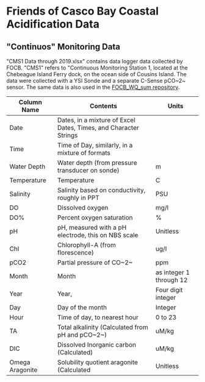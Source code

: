 # Friends of Casco Bay Coastal Acidification Data

## "Continuos" Monitoring Data
"CMS1 Data through 2019.xlsx" contains data logger data collected by FOCB.
"CMS1" refers to "Continuous Monitoring Station 1, located at the Chebeague 
Island Ferry dock, on the ocean side of Cousins Island.  The data were collected 
with a YSI Sonde and a separate C-Sense pCO~2~ sensor.  The same data is also
used in the
[FOCB_WQ_sum repository](https://github.com/CBEP-SoCB/FOCB_WQ_sum.git).

Column Name     | Contents                               | Units                         
----------------|----------------------------------------|------
Date	          | Dates, in a mixture of Excel Dates, Times, and Character Strings |
Time	          | Time of Day, similarly, in a mixture of formats  |
Water Depth     | Water depth (from pressure transducer on sonde)  | m
Temperature     | Temperature                          |   	C
Salinity	      | Salinity based on conductivity, roughly in PPT | PSU
DO	            | Dissolved oxygen                     | mg/l
DO%             | Percent oxygen saturation            |	%
pH	            | pH, measured with a pH electrode, this on NBS scale | Unitless
Chl             | Chlorophyll-A (from florescence)     |	ug/l
pCO2            | Partial pressure of CO~2~            |	ppm
Month	          | Month                                | as integer 1 through 12   
Year	          | Year,                                | Four digit integer
Day             | Day of the month                     |	Integer
Hour	          | Time of day, to nearest hour         | 0 to 23
TA	            | Total alkalinity  (Calculated from pH and pCO~2~)  | uM/kg
DIC             | Dissolved Inorganic carbon (Calculated)    |	uM/kg
Omega Aragonite |	Solubility quotient aragonite (Calculated  | Unitless
